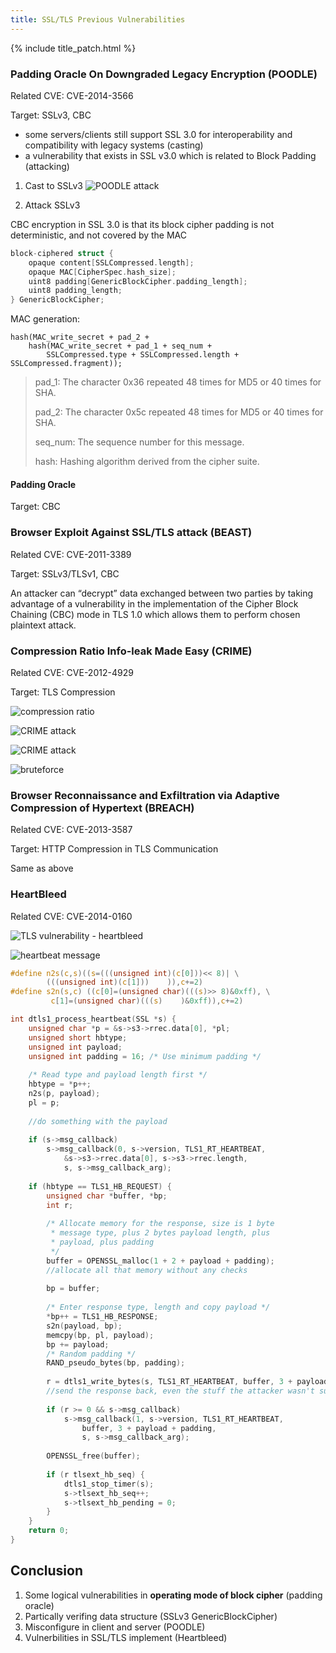 ```yaml
---
title: SSL/TLS Previous Vulnerabilities
---
```

{% include title_patch.html %}

### Padding Oracle On Downgraded Legacy Encryption (POODLE)

Related CVE: CVE-2014-3566

Target: SSLv3, CBC

- some servers/clients still support SSL 3.0 for interoperability and compatibility with legacy systems (casting)
- a vulnerability that exists in SSL v3.0 which is related to Block Padding (attacking)



1. Cast to SSLv3
![POODLE attack](https://d3eaqdewfg2crq.cloudfront.net/wp-content/uploads/2017/01/image29.png)

2. Attack SSLv3

CBC encryption in SSL 3.0 is that its block cipher padding is not deterministic, and not covered by the MAC

```c
block-ciphered struct {
	opaque content[SSLCompressed.length];
	opaque MAC[CipherSpec.hash_size];
	uint8 padding[GenericBlockCipher.padding_length];
	uint8 padding_length;
} GenericBlockCipher;
```

MAC generation:

```
hash(MAC_write_secret + pad_2 +
	hash(MAC_write_secret + pad_1 + seq_num +
		SSLCompressed.type + SSLCompressed.length + SSLCompressed.fragment));
```

> pad_1:  The character 0x36 repeated 48 times for MD5 or 40 times for SHA.
>
> pad_2:  The character 0x5c repeated 48 times for MD5 or 40 times for SHA.
>
> seq_num:  The sequence number for this message.
>
> hash:  Hashing algorithm derived from the cipher suite.

#### Padding Oracle

Target: CBC



### Browser Exploit Against SSL/TLS attack (BEAST)

Related CVE: CVE-2011-3389

Target: SSLv3/TLSv1, CBC

An attacker can “decrypt” data exchanged between two parties by taking advantage of a vulnerability in the implementation of the Cipher Block Chaining (CBC) mode in TLS 1.0 which allows them to perform chosen plaintext attack.



### Compression Ratio Info-leak Made Easy (CRIME)

Related CVE: CVE-2012-4929

Target: TLS Compression

![compression ratio](https://d3eaqdewfg2crq.cloudfront.net/wp-content/uploads/2017/01/image14.png)

![CRIME attack](https://d3eaqdewfg2crq.cloudfront.net/wp-content/uploads/2017/01/image02-1.png)

![CRIME attack](https://d3eaqdewfg2crq.cloudfront.net/wp-content/uploads/2017/01/image02-1.png)

![bruteforce](https://d3eaqdewfg2crq.cloudfront.net/wp-content/uploads/2017/01/image08.png)



### Browser Reconnaissance and Exfiltration via Adaptive Compression of Hypertext (BREACH)

Related CVE: CVE-2013-3587

Target: HTTP Compression in TLS Communication

Same as above



### HeartBleed

Related CVE: CVE-2014-0160

![TLS vulnerability - heartbleed](https://d3eaqdewfg2crq.cloudfront.net/wp-content/uploads/2017/01/image07.png)

![heartbeat message](https://d3eaqdewfg2crq.cloudfront.net/wp-content/uploads/2017/01/image10.png)

```c
#define n2s(c,s)((s=(((unsigned int)(c[0]))<< 8)| \
		(((unsigned int)(c[1]))    )),c+=2)
#define s2n(s,c) ((c[0]=(unsigned char)(((s)>> 8)&0xff), \
		 c[1]=(unsigned char)(((s)    )&0xff)),c+=2)

int dtls1_process_heartbeat(SSL *s) {
	unsigned char *p = &s->s3->rrec.data[0], *pl;
    unsigned short hbtype;
    unsigned int payload;
    unsigned int padding = 16; /* Use minimum padding */
 
    /* Read type and payload length first */
	hbtype = *p++;
    n2s(p, payload);
    pl = p;
 
	//do something with the payload
 
    if (s->msg_callback)
        s->msg_callback(0, s->version, TLS1_RT_HEARTBEAT,
            &s->s3->rrec.data[0], s->s3->rrec.length,
            s, s->msg_callback_arg);
 
    if (hbtype == TLS1_HB_REQUEST) {
        unsigned char *buffer, *bp;
        int r;
 
        /* Allocate memory for the response, size is 1 byte
         * message type, plus 2 bytes payload length, plus
         * payload, plus padding
         */
		buffer = OPENSSL_malloc(1 + 2 + payload + padding);
		//allocate all that memory without any checks
        
        bp = buffer;
 
        /* Enter response type, length and copy payload */
        *bp++ = TLS1_HB_RESPONSE;
        s2n(payload, bp);
        memcpy(bp, pl, payload);
        bp += payload;
        /* Random padding */
        RAND_pseudo_bytes(bp, padding);
 
		r = dtls1_write_bytes(s, TLS1_RT_HEARTBEAT, buffer, 3 + payload + padding);
		//send the response back, even the stuff the attacker wasn't supposed to see
 
        if (r >= 0 && s->msg_callback)
            s->msg_callback(1, s->version, TLS1_RT_HEARTBEAT,
                buffer, 3 + payload + padding,
                s, s->msg_callback_arg);
 
        OPENSSL_free(buffer);
 
        if (r tlsext_hb_seq) {
            dtls1_stop_timer(s);
            s->tlsext_hb_seq++;
            s->tlsext_hb_pending = 0;
        }
	}
    return 0;
}
```



## Conclusion

1. Some logical vulnerabilities in **operating mode of block cipher** (padding oracle)
2. Partically verifing data structure (SSLv3 GenericBlockCipher)
3. Misconfigure in client and server (POODLE)
4. Vulnerbilities in SSL/TLS implement (Heartbleed)